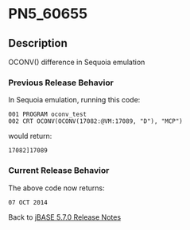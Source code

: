 # PN5_60655

<PageHeader />

## Description

OCONV() difference in Sequoia emulation

### Previous Release Behavior

In Sequoia emulation, running this code:

```
001 PROGRAM oconv_test
002 CRT OCONV(OCONV(17082:@VM:17089, "D"), "MCP")
```

would return:

```
17082]17089
```

### Current Release Behavior

The above code now returns:

```
07 OCT 2014
```

Back to [jBASE 5.7.0 Release Notes](./../README.md)
  
<PageFooter />
